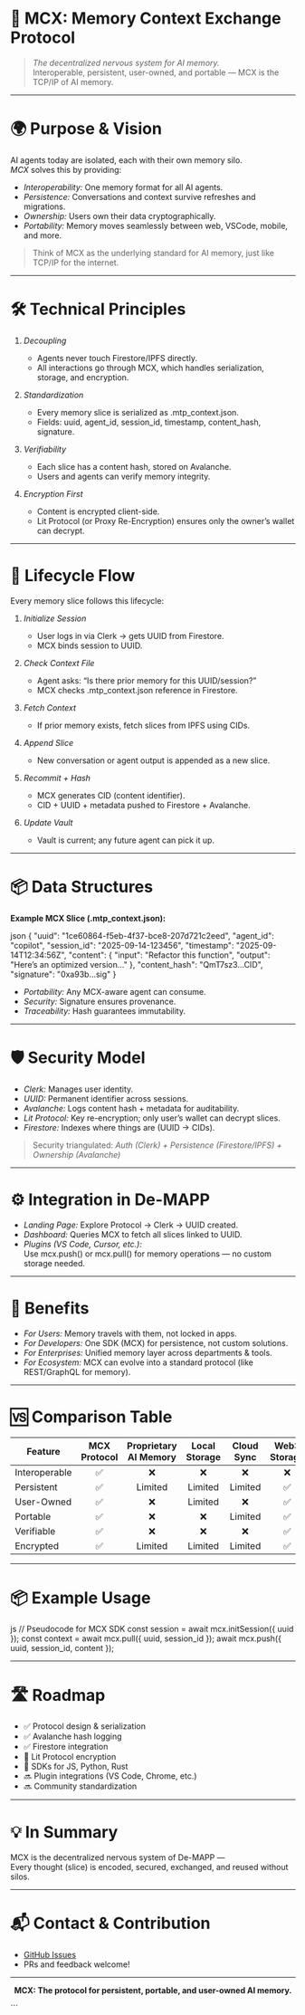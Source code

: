 # 🧩 MCX: Memory Context Exchange Protocol

> *The decentralized nervous system for AI memory.*  
> Interoperable, persistent, user-owned, and portable — MCX is the TCP/IP of AI memory.

---

# 🌍 Purpose & Vision

AI agents today are isolated, each with their own memory silo.  
*MCX* solves this by providing:

- *Interoperability:* One memory format for all AI agents.
- *Persistence:* Conversations and context survive refreshes and migrations.
- *Ownership:* Users own their data cryptographically.
- *Portability:* Memory moves seamlessly between web, VSCode, mobile, and more.

> Think of MCX as the underlying standard for AI memory, just like TCP/IP for the internet.

---

# 🛠 Technical Principles

1. *Decoupling*
   - Agents never touch Firestore/IPFS directly.
   - All interactions go through MCX, which handles serialization, storage, and encryption.

2. *Standardization*
   - Every memory slice is serialized as .mtp_context.json.
   - Fields: uuid, agent_id, session_id, timestamp, content_hash, signature.

3. *Verifiability*
   - Each slice has a content hash, stored on Avalanche.
   - Users and agents can verify memory integrity.

4. *Encryption First*
   - Content is encrypted client-side.
   - Lit Protocol (or Proxy Re-Encryption) ensures only the owner’s wallet can decrypt.

---

# 🔄 Lifecycle Flow

Every memory slice follows this lifecycle:

1. *Initialize Session*
   - User logs in via Clerk → gets UUID from Firestore.
   - MCX binds session to UUID.

2. *Check Context File*
   - Agent asks: “Is there prior memory for this UUID/session?”
   - MCX checks .mtp_context.json reference in Firestore.

3. *Fetch Context*
   - If prior memory exists, fetch slices from IPFS using CIDs.

4. *Append Slice*
   - New conversation or agent output is appended as a new slice.

5. *Recommit + Hash*
   - MCX generates CID (content identifier).
   - CID + UUID + metadata pushed to Firestore + Avalanche.

6. *Update Vault*
   - Vault is current; any future agent can pick it up.

---

# 📦 Data Structures

**Example MCX Slice (.mtp_context.json):**

json
{
  "uuid": "1ce60864-f5eb-4f37-bce8-207d721c2eed",
  "agent_id": "copilot",
  "session_id": "2025-09-14-123456",
  "timestamp": "2025-09-14T12:34:56Z",
  "content": {
    "input": "Refactor this function",
    "output": "Here’s an optimized version..."
  },
  "content_hash": "QmT7sz3...CID",
  "signature": "0xa93b...sig"
}


- *Portability:* Any MCX-aware agent can consume.
- *Security:* Signature ensures provenance.
- *Traceability:* Hash guarantees immutability.

---

# 🛡 Security Model

- *Clerk:* Manages user identity.
- *UUID:* Permanent identifier across sessions.
- *Avalanche:* Logs content hash + metadata for auditability.
- *Lit Protocol:* Key re-encryption; only user’s wallet can decrypt slices.
- *Firestore:* Indexes where things are (UUID → CIDs).

> Security triangulated: *Auth (Clerk) + Persistence (Firestore/IPFS) + Ownership (Avalanche)*

---

# ⚙ Integration in De-MAPP

- *Landing Page:* Explore Protocol → Clerk → UUID created.
- *Dashboard:* Queries MCX to fetch all slices linked to UUID.
- *Plugins (VS Code, Cursor, etc.):*  
  Use mcx.push() or mcx.pull() for memory operations — no custom storage needed.

---

# 🚀 Benefits

- *For Users:* Memory travels with them, not locked in apps.
- *For Developers:* One SDK (MCX) for persistence, not custom solutions.
- *For Enterprises:* Unified memory layer across departments & tools.
- *For Ecosystem:* MCX can evolve into a standard protocol (like REST/GraphQL for memory).

---

# 🆚 Comparison Table

| Feature            | MCX Protocol | Proprietary AI Memory | Local Storage | Cloud Sync | Web3 Storage |
|--------------------|:------------:|:---------------------:|:-------------:|:----------:|:------------:|
| Interoperable      | ✅           | ❌                    | ❌            | ❌         | ❌           |
| Persistent         | ✅           | Limited               | Limited       | Limited    | ✅           |
| User-Owned         | ✅           | ❌                    | Limited       | ❌         | ✅           |
| Portable           | ✅           | ❌                    | ❌            | Limited    | ✅           |
| Verifiable         | ✅           | ❌                    | ❌            | ❌         | ✅           |
| Encrypted          | ✅           | Limited               | Limited       | Limited    | ✅           |

---

# 📦 Example Usage

js
// Pseudocode for MCX SDK
const session = await mcx.initSession({ uuid });
const context = await mcx.pull({ uuid, session_id });
await mcx.push({ uuid, session_id, content });


---

# 🛣 Roadmap

- ✅ Protocol design & serialization
- ✅ Avalanche hash logging
- ✅ Firestore integration
- 🚧 Lit Protocol encryption
- 🚧 SDKs for JS, Python, Rust
- 🔜 Plugin integrations (VS Code, Chrome, etc.)
- 🔜 Community standardization

---

# 💡 In Summary

MCX is the decentralized nervous system of De-MAPP —  
Every thought (slice) is encoded, secured, exchanged, and reused without silos.

---

# 📬 Contact & Contribution

- [GitHub Issues](https://github.com/Priyank911/DEmapp/issues)
- PRs and feedback welcome!

---

<p align="center"><b>MCX: The protocol for persistent, portable, and user-owned AI memory.</b></p>
```